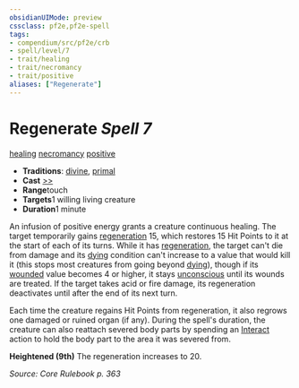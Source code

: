 ```yaml
---
obsidianUIMode: preview
cssclass: pf2e,pf2e-spell
tags:
- compendium/src/pf2e/crb
- spell/level/7
- trait/healing
- trait/necromancy
- trait/positive
aliases: ["Regenerate"]
---
```

# Regenerate *Spell 7*   
[healing](../../Rules/traits/healing.md)  [necromancy](../../Rules/traits/necromancy.md)  [positive](../../Rules/traits/positive.md)  

- **Traditions**: [divine](../../Rules/traits/divine.md), [primal](../../Rules/traits/primal.md)
- **Cast** [>>](../../Rules/core-rulebook/chapter-9-playing-the-game.md#Actions "Two-Action") 
- **Range**touch
- **Targets**1 willing living creature
- **Duration**1 minute

An infusion of positive energy grants a creature continuous healing. The target temporarily gains [regeneration](../../Rules/abilities/regeneration.md) 15, which restores 15 Hit Points to it at the start of each of its turns. While it has [regeneration](../../Rules/abilities/regeneration.md), the target can't die from damage and its [dying](../../Rules/conditions.md#Dying) condition can't increase to a value that would kill it (this stops most creatures from going beyond [dying](../../Rules/conditions.md#Dying)), though if its [wounded](../../Rules/conditions.md#Wounded) value becomes 4 or higher, it stays [unconscious](../../Rules/conditions.md#Unconscious) until its wounds are treated. If the target takes acid or fire damage, its regeneration deactivates until after the end of its next turn.

Each time the creature regains Hit Points from regeneration, it also regrows one damaged or ruined organ (if any). During the spell's duration, the creature can also reattach severed body parts by spending an [Interact](../../Rules/actions/interact.md) action to hold the body part to the area it was severed from.

**Heightened (9th)** The regeneration increases to 20.

*Source: Core Rulebook p. 363*